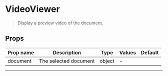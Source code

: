 # VideoViewer

> Display a preview video of the document.

## Props

| Prop name | Description           | Type   | Values | Default |
| --------- | --------------------- | ------ | ------ | ------- |
| document  | The selected document | object | -      |         |

---
